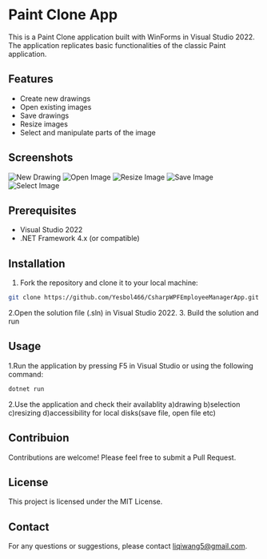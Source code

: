 # Paint Clone App

This is a Paint Clone application built with WinForms in Visual Studio 2022. The application replicates basic functionalities of the classic Paint application.

## Features

- Create new drawings
- Open existing images
- Save drawings
- Resize images
- Select and manipulate parts of the image

## Screenshots

![New Drawing](PaintCloneApp%20screenshots/New.png)
![Open Image](PaintCloneApp%20screenshots/Open.png)
![Resize Image](PaintCloneApp%20screenshots/Resize.png)
![Save Image](PaintCloneApp%20screenshots/Save.png)
![Select Image](PaintCloneApp%20screenshots/Select.png)

## Prerequisites

- Visual Studio 2022
- .NET Framework 4.x (or compatible)

## Installation

1. Fork the repository and clone it to your local machine:

```sh
git clone https://github.com/Yesbol466/CsharpWPFEmployeeManagerApp.git
```
2.Open the solution file (.sln) in Visual Studio 2022.
3. Build the solution and run

## Usage
1.Run the application by pressing F5 in Visual Studio or using the following command:
```sh
dotnet run
```

2.Use the application and check their availablity
a)drawing
b)selection
c)resizing
d)accessibility for local disks(save file, open file etc)

## Contribuion
Contributions are welcome! Please feel free to submit a Pull Request.

## License
This project is licensed under the MIT License.

## Contact
For any questions or suggestions, please contact liqiwang5@gmail.com.
